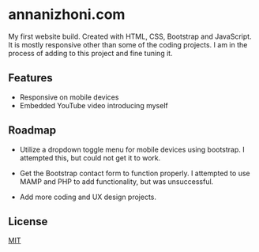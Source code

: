# annanizhoni.com
My first website build. Created with HTML, CSS, Bootstrap and JavaScript. It is mostly responsive other than some of the coding projects. I am in the process of adding to this project and fine tuning it. 


## Features

- Responsive on mobile devices
- Embedded YouTube video introducing myself


## Roadmap

- Utilize a dropdown toggle menu for mobile devices using bootstrap. I attempted this, but could not get it to work. 

- Get the Bootstrap contact form to function properly. I attempted to use MAMP and PHP to add functionality, but was unsuccessful. 

- Add more coding and UX design projects. 


## License

[MIT](https://choosealicense.com/licenses/mit/)
